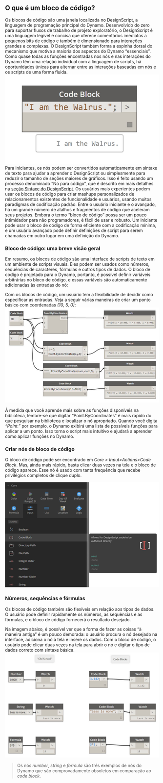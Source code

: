 

## O que é um bloco de código?

Os blocos de código são uma janela localizada no DesignScript, a linguagem de programação principal do Dynamo. Desenvolvido do zero para suportar fluxos de trabalho de projeto exploratório, o DesignScript é uma linguagem legível e concisa que oferece comentários imediatos a pequenos bits de código e também é dimensionado para interações grandes e complexas. O DesignScript também forma a espinha dorsal do mecanismo que motiva a maioria dos aspectos do Dynamo “essenciais”. Como quase todas as funções encontradas nos nós e nas interações do Dynamo têm uma relação individual com a linguagem de scripts, há oportunidades únicas para alternar entre as interações baseadas em nós e os scripts de uma forma fluida. ![Introdução ao bloco de código](images/7-1/daisy.jpg) Para iniciantes, os nós podem ser convertidos automaticamente em sintaxe de texto para ajudar a aprender o DesignScript ou simplesmente para reduzir o tamanho de seções maiores de gráficos. Isso é
feito usando um processo denominado “Nó para código”, que é descrito em mais detalhes na [seção Sintaxe do DesignScript](7-2_Design-Script-syntax.md). Os usuários mais experientes podem usar os blocos de código para criar mashups personalizados de relacionamentos existentes de funcionalidade e usuários, usando muitos paradigmas de codificação padrão. Entre o usuário iniciante e o avançado, há um grande número de atalhos e fragmentos de código que aceleram seus projetos. Embora o termo “bloco de código” possa ser um pouco intimidador para não programadores, é fácil de usar e robusto. Um iniciante pode usar o bloco de código de forma eficiente com a codificação mínima, e um usuário avançado pode definir definições de script para serem chamadas em outro lugar em uma definição do Dynamo.

### Bloco de código: uma breve visão geral

Em resumo, os blocos de código são uma interface de scripts de texto em um ambiente de scripts visuais. Eles podem ser usados como números, sequências de caracteres, fórmulas e outros tipos de dados. O bloco de código é projetado para o Dynamo, portanto, é possível definir variáveis arbitrárias no bloco de código, e essas variáveis são automaticamente adicionadas às entradas do nó:

Com os blocos de código, um usuário tem a flexibilidade de decidir como especificar as entradas. Veja a seguir várias maneiras de criar um ponto básico com coordenadas *(10, 5, 0)*: ![Flexibilidade](images/7-2/flexibility.jpg)

À medida que você aprende mais sobre as funções disponíveis na biblioteca, lembre-se que digitar “Point.ByCoordinates” é mais rápido do que pesquisar na biblioteca e localizar o nó apropriado. Quando você digita *“Point.”* por exemplo, o Dynamo exibirá uma lista de possíveis funções para aplicar a um ponto. Isso torna o script mais intuitivo e ajudará a aprender como aplicar funções no Dynamo.

### Criar nós de bloco de código

O bloco de código pode ser encontrado em *Core > Input>Actions>Code Block*. Mas, ainda mais rápido, basta clicar duas vezes na tela e o bloco de código aparece. Esse nó é usado com tanta frequência que recebe privilégios completos de clique duplo.

![Introdução dos blocos de código](images/7-1/uicb.jpg)

### Números, sequências e fórmulas

Os blocos de código também são flexíveis em relação aos tipos de dados. O usuário pode definir rapidamente os números, as sequências e as fórmulas, e o bloco de código fornecerá o resultado desejado.

Na imagem abaixo, é possível ver que a forma de fazer as coisas “à maneira antiga” é um pouco demorada: o usuário procura o nó desejado na interface, adiciona o nó à tela e insere os dados. Com o bloco de código, o usuário pode clicar duas vezes na tela para abrir o nó e digitar o tipo de dados correto com sintaxe básica. ![Nós obsoletos](images/7-3/obsolete01.jpg)

> Os nós *number*, *string* e *formula* são três exemplos de nós do Dynamo que são comprovadamente obsoletos em comparação ao *code block*.

